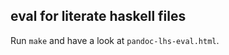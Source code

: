 eval for literate haskell files
-------------------------------

Run `make` and have a look at `pandoc-lhs-eval.html`.

